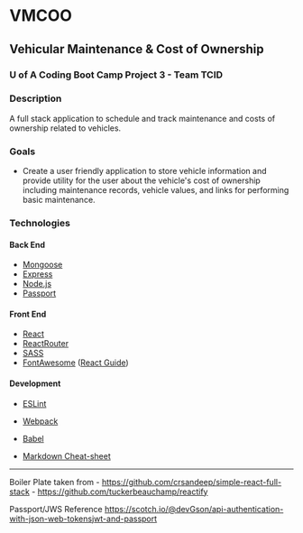 # VMCOO
## Vehicular Maintenance & Cost of Ownership
### U of A Coding Boot Camp Project 3 - Team TCID

### Description
A full stack application to schedule and track maintenance and costs of ownership related to vehicles.

### Goals
 - Create a user friendly application to store vehicle information and provide utility for the user about the vehicle's cost of ownership including maintenance records, vehicle values, and links for performing basic maintenance.

### Technologies
#### Back End
- [Mongoose](https://mongoosejs.com/docs/guide.html)
- [Express](https://expressjs.com/en/starter/installing.html)
- [Node.js](https://nodejs.org/en/docs/guides/)
- [Passport](http://www.passportjs.org/docs/)

#### Front End
- [React](https://reactjs.org/docs/getting-started.html)
- [ReactRouter](https://www.npmjs.com/package/react-router)
- [SASS](https://sass-lang.com/)
- [FontAwesome](https://fontawesome.com/how-to-use/on-the-web/referencing-icons/basic-use) ([React Guide](https://scotch.io/tutorials/using-font-awesome-5-with-react))

#### Development
- [ESLint](https://eslint.org/docs/user-guide/getting-started)
- [Webpack](https://webpack.js.org/concepts/)
- [Babel](https://babeljs.io/docs/en/)


- [Markdown Cheat-sheet](https://github.com/adam-p/markdown-here/wiki/Markdown-Cheatsheet#links)

----------------------------------------------------------------------------
Boiler Plate taken from 
    - https://github.com/crsandeep/simple-react-full-stack
    - https://github.com/tuckerbeauchamp/reactify

Passport/JWS Reference https://scotch.io/@devGson/api-authentication-with-json-web-tokensjwt-and-passport


